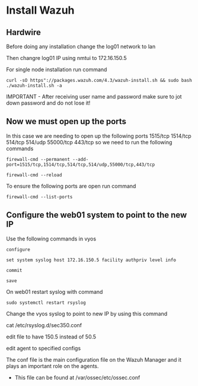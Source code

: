 # Install Wazuh
## Hardwire 

Before doing any installation change the log01 network to lan

Then changre log01 IP using nmtui to 172.16.150.5

For single node installation run command 
 
 `curl -sO https"://packages.wazuh.com/4.3/wazuh-install.sh && sudo bash ./wazuh-install.sh -a`

IMPORTANT - After receiving user name and password make sure to jot down password and do not lose it!

  ## Now we must open up the ports 
  
  In this case we are needing to open up  the following ports 
  1515/tcp
  1514/tcp
  514/tcp
  514/udp
  55000/tcp
  443/tcp
  so we need to run the following commands
  
  `firewall-cmd --permanent --add-port=1515/tcp,1514/tcp,514/tcp,514/udp,55000/tcp,443/tcp`
 
 `firewall-cmd --reload`
 
 To ensure the following ports are open run command
 
 `firewall-cmd --list-ports`
 
 ## Configure the web01 system to point to the new IP
 
 Use the following commands in vyos
 
 `configure`
 
 `set system syslog host 172.16.150.5 facility authpriv level info`
 
 `commit`
 
 `save`
 
 On web01 restart syslog with command
 
 `sudo systemctl restart rsyslog`
 
 Change the vyos syslog to point to new IP by using this command
 
 cat /etc/rsyslog.d/sec350.conf
 
 edit file to have 150.5 instead of 50.5
 
 edit agent to specified configs
 
The conf file is the main configuration file on the Wazuh Manager and it plays an important role on the agents.

* This file can be found at /var/ossec/etc/ossec.conf
